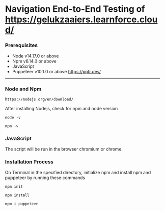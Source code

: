 # Navigation End-to-End Testing of https://gelukzaaiers.learnforce.cloud/
 ### Prerequisites
 - Node v14.17.0 or above
 - Npm v6.14.0 or above
 - JavaScript
 - Puppeteer v10.1.0 or above https://pptr.dev/
 

------------
### Node and Npm
	https://nodejs.org/en/download/
After installing Nodejs, check for npm and node version

`node -v`

`npm -v`
### JavaScript
The script will be run in the browser chromium or chrome.
### Installation Process
On Terminal in the specified directory, initialize npm and install npm and puppeteer by running these commands

`npm init`

`npm install`

`npm i puppeteer`


